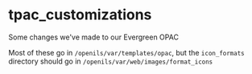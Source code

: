 # tpac_customizations
Some changes we've made to our Evergreen OPAC

Most of these go in `/openils/var/templates/opac`, but the `icon_formats` directory should go in `/openils/var/web/images/format_icons`
